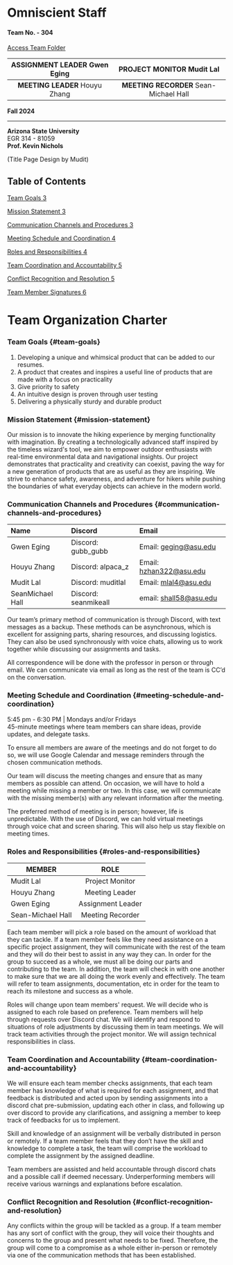 # **Omniscient Staff**

#### **Team No. \- 304**

[Access Team Folder](https://drive.google.com/drive/folders/1gQi6lGEAkhdcD5YIUokNHRumHGqo1o-J?usp=sharing)

| ASSIGNMENT LEADER Gwen Eging | PROJECT MONITOR Mudit Lal |
| :---: | :---: |
| **MEETING LEADER** Houyu Zhang | **MEETING RECORDER** Sean-Michael Hall |

**Fall 2024**

---

**Arizona State University**  
EGR 314 \- 81059  
**Prof. Kevin Nichols**

(Title Page Design by Mudit)

## **Table of Contents**

[Team Goals	3](#team-goals)

[Mission Statement	3](#mission-statement)

[Communication Channels and Procedures	3](#communication-channels-and-procedures)

[Meeting Schedule and Coordination	4](#meeting-schedule-and-coordination)

[Roles and Responsibilities	4](#roles-and-responsibilities)

[Team Coordination and Accountability	5](#team-coordination-and-accountability)

[Conflict Recognition and Resolution	5](#conflict-recognition-and-resolution)

[Team Member Signatures	6](#team-member-signatures)

# 

# **Team Organization Charter**

### **Team Goals** {#team-goals}

1. Developing a unique and whimsical product that can be added to our resumes.   
2. A product that creates and inspires a useful line of products that are made with a focus on practicality  
3. Give priority to safety  
4. An intuitive design is proven through user testing  
5. Delivering a physically sturdy and durable product

### **Mission Statement** {#mission-statement}

Our mission is to innovate the hiking experience by merging functionality with imagination. By creating a technologically advanced staff inspired by the timeless wizard's tool, we aim to empower outdoor enthusiasts with real-time environmental data and navigational insights. Our project demonstrates that practicality and creativity can coexist, paving the way for a new generation of products that are as useful as they are inspiring. We strive to enhance safety, awareness, and adventure for hikers while pushing the boundaries of what everyday objects can achieve in the modern world.

### **Communication Channels and Procedures** {#communication-channels-and-procedures}

| Name | Discord | Email | 
| :---- | :---- | :---- | 
| Gwen Eging | Discord: gubb\_gubb | Email: geging@asu.edu |
| Houyu Zhang | Discord: alpaca\_z | Email: hzhan322@asu.edu |
| Mudit Lal | Discord: muditlal | Email: mlal4@asu.edu |
| SeanMichael Hall | Discord: seanmikeall | email: shall58@asu.edu |

Our team’s primary method of communication is through Discord, with text messages as a backup. These methods can be asynchronous, which is excellent for assigning parts, sharing resources, and discussing logistics. They can also be used synchronously with voice chats, allowing us to work together while discussing our assignments and tasks. 

All correspondence will be done with the professor in person or through email. We can communicate via email as long as the rest of the team is CC’d on the conversation. 

### **Meeting Schedule and Coordination** {#meeting-schedule-and-coordination}

5:45 pm \- 6:30 PM | Mondays and/or Fridays  
45-minute meetings where team members can share ideas, provide updates, and delegate tasks.

To ensure all members are aware of the meetings and do not forget to do so, we will use Google Calendar and message reminders through the chosen communication methods. 

Our team will discuss the meeting changes and ensure that as many members as possible can attend. On occasion, we will have to hold a meeting while missing a member or two. In this case, we will communicate with the missing member(s) with any relevant information after the meeting. 

The preferred method of meeting is in person; however, life is unpredictable. With the use of Discord, we can hold virtual meetings through voice chat and screen sharing. This will also help us stay flexible on meeting times. 

### **Roles and Responsibilities** {#roles-and-responsibilities}

| MEMBER | ROLE |
| ----- | :---: |
| Mudit Lal | Project Monitor |
| Houyu Zhang | Meeting Leader |
| Gwen Eging | Assignment Leader |
| Sean-Michael Hall | Meeting Recorder |

Each team member will pick a role based on the amount of workload that they can tackle. If a team member feels like they need assistance on a specific project assignment, they will communicate with the rest of the team and they will do their best to assist in any way they can. In order for the group to succeed as a whole, we must all be doing our parts and contributing to the team. In addition, the team will check in with one another to make sure that we are all doing the work evenly and effectively. The team will refer to team assignments, documentation, etc in order for the team to reach its milestone and success as a whole.

Roles will change upon team members' request. We will decide who is assigned to each role based on preference. Team members will help through requests over Discord chat. We will identify and respond to situations of role adjustments by discussing them in team meetings. We will track team activities through the project monitor. We will assign technical responsibilities in class.

### **Team Coordination and Accountability** {#team-coordination-and-accountability}

We will ensure each team member checks assignments, that each team member has knowledge of what is required for each assignment, and that feedback is distributed and acted upon by sending assignments into a discord chat pre-submission, updating each other in class, and following up over discord to provide any clarifications, and assigning a member to keep track of feedbacks for us to implement.

Skill and knowledge of an assignment will be verbally distributed in person or remotely. If a team member feels that they don’t have the skill and knowledge to complete a task, the team will comprise the workload to complete the assignment by the assigned deadline.

Team members are assisted and held accountable through discord chats and a possible call if deemed necessary. Underperforming members will receive various warnings and explanations before escalation.

### **Conflict Recognition and Resolution** {#conflict-recognition-and-resolution}

Any conflicts within the group will be tackled as a group. If a team member has any sort of conflict with the group, they will voice their thoughts and concerns to the group and present what needs to be fixed. Therefore, the group will come to a compromise as a whole either in-person or remotely via one of the communication methods that has been established.

## 

